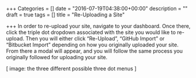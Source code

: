 +++
Categories = []
date = "2016-07-19T04:38:00+00:00"
description = ""
draft = true
tags = []
title = "Re-Uploading a Site"

+++
In order to re-upload your site, navigate to your dashboard. Once there, click the triple dot dropdown associated with the site you would like to re-upload. Then you will either click “Re-Upload”, “GitHub Import” or “Bitbucket Import” depending on how you originally uploaded your site. From there a modal will appear, and you will follow the same process you originally followed for uploading your site.

[ image: the three different possible three dot menus ]
